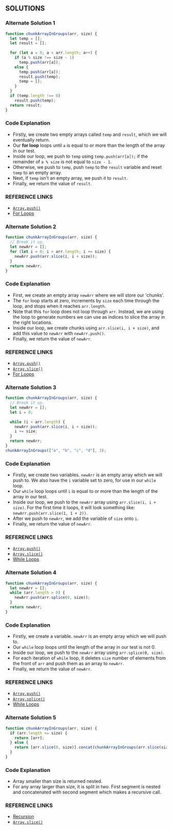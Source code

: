 ## SOLUTIONS

### Alternate Solution 1
```js
function chunkArrayInGroups(arr, size) {
  let temp = [];
  let result = [];
  
  for (let a = 0; a < arr.length; a++) {
    if (a % size !== size - 1)
      temp.push(arr[a]);
    else {
      temp.push(arr[a]);
      result.push(temp);
      temp = [];
    }
  }
  if (temp.length !== 0)
    result.push(temp);
  return result;
}
```
### Code Explanation
- Firstly, we create two empty arrays called `temp` and `result`, which we will eventually return.
- Our **for loop** loops until `a` is equal to or more than the length of the array in our test.
- Inside our loop, we push to `temp` using `temp.push(arr[a]);` if the remainder of `a % size` is not equal to `size - 1`.
- Otherwise, we push to `temp`, push `temp` to the `result` variable and reset `temp` to an empty array.
- Next, if `temp` isn't an empty array, we push it to `result`.
- Finally, we return the value of `result`.

### REFERENCE LINKS
- [`Array.push()`](https://developer.mozilla.org/en-US/docs/Web/JavaScript/Reference/Global_Objects/Array/push)
- [For Loops](https://developer.mozilla.org/en-US/docs/Web/JavaScript/Reference/Global_Objects/Array/push)


### Alternate Solution 2
```js
function chunkArrayInGroups(arr, size) {
  // Break it up.
  let newArr = [];
  for (let i = 0; i < arr.length; i += size) {
    newArr.push(arr.slice(i, i + size));
  }
  return newArr;
}
```
### Code Explanation
- First, we create an empty array `newArr` where we will store our 'chunks'.
- The `for` loop starts at zero, increments by `size` each time through the loop, and stops when it reaches `arr.length`.
- Note that this `for` loop does not loop through `arr`.  Instead, we are using the loop to generate numbers we can use as indices to slice the array in the right locations.
- Inside our loop, we create chunks using `arr.slice(i, i + size)`, and add this value to `newArr` with `newArr.push()`.
- Finally, we return the value of `newArr`.

### REFERENCE LINKS
- [`Array.push()`](https://developer.mozilla.org/en-US/docs/Web/JavaScript/Reference/Global_Objects/Array/push)
- [`Array.slice()`](https://developer.mozilla.org/en-US/docs/Web/JavaScript/Reference/Global_Objects/Array/slice)
- [For Loops](https://developer.mozilla.org/en-US/docs/Web/JavaScript/Reference/Statements/for)


### Alternate Solution 3
```js
function chunkArrayInGroups(arr, size) {
  // Break it up.
  let newArr = [];
  let i = 0;
  
  while (i < arr.length) {
    newArr.push(arr.slice(i, i + size));
    i += size;
  }
  return newArr;
}
chunkArrayInGroups(["a", "b", "c", "d"], 2);
```
### Code Explanation
- Firstly, we create two variables.  `newArr` is an empty array which we will push to.  We also have the `i` variable set to zero, for use in our `while` loop.
- Our `while` loop loops until `i` is equal to or more than the length of the array in our test.
- Inside our loop, we push to the `newArr` array using `arr.slice(i, i + size)`.  For the first time it loops, it will look something like: `newArr.push(arr.slice(1, 1 + 2))`.
- After we push to `newArr`, we add the variable of `size` onto `i`.
- Finally, we return the value of `newArr`.

### REFERENCE LINKS
- [`Array.push()`](https://developer.mozilla.org/en-US/docs/Web/JavaScript/Reference/Global_Objects/Array/push)
- [`Array.slice()`](https://developer.mozilla.org/en-US/docs/Web/JavaScript/Reference/Global_Objects/Array/slice)
- [While Loops](https://developer.mozilla.org/en/docs/Web/JavaScript/Reference/Statements/while)


### Alternate Solution 4
```js
function chunkArrayInGroups(arr, size) {
  let newArr = [];
  while (arr.length > 0) {
    newArr.push(arr.splice(0, size));
  }
  return newArr;
}
```
### Code Explanation
- Firstly, we create a variable.  `newArr` is an empty array which we will push to.
- Our `while` loop loops until the length of the array in our test is not 0.
- Inside our loop, we push to the `newArr` array using `arr.splice(0, size)`.
- For each iteration of `while` loop, it deletes `size` number of elements from the front of `arr` and push them as an array to `newArr`.
- Finally, we return the value of `newArr`.

### REFERENCE LINKS
- [`Array.push()`](https://developer.mozilla.org/en-US/docs/Web/JavaScript/Reference/Global_Objects/Array/push)
- [`Array.splice()`](https://developer.mozilla.org/en-US/docs/Web/JavaScript/Reference/Global_Objects/Array/splice)
- [While Loops](https://developer.mozilla.org/en/docs/Web/JavaScript/Reference/Statements/while)


### Alternate Solution 5
```js
function chunkArrayInGroups(arr, size) {
  if (arr.length <= size) {
    return [arr];
  } else {
    return [arr.slice(0, size)].concat(chunkArrayInGroups(arr.slice(size), size));
  }
}
```
### Code Explanation
- Array smaller than size is returned nested.
- For any array larger than size, it is split in two.  First segment is nested and concatenated with second segment which makes a recursive call.

### REFERENCE LINKS
- [Recursion](https://developer.mozilla.org/en-US/docs/Web/JavaScript/Guide/Functions#Recursion)
- [`Array.slice()`](https://developer.mozilla.org/en-US/docs/Web/JavaScript/Reference/Global_Objects/Array/slice)

